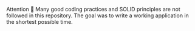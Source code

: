 Attention 🤠 Many good coding practices and SOLID principles are not followed in this repository. The goal was to write a working application in the shortest possible time.
